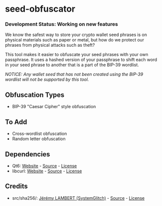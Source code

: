 # seed-obfuscator

### Development Status: **Working on new features**

We know the safest way to store your crypto wallet seed phrases is on physical materials such as paper or metal, but how do we protect our phrases from physical attacks such as theft? 

This tool makes it easier to obfuscate your seed phrases with your own passphrase. It uses a hashed version of your passphrase to shift each word in your seed phrase to another that is a part of the BIP-39 wordlist.

*NOTICE: Any wallet seed that has not been created using the BIP-39 wordlist will not be supported by this tool.*

## Obfuscation Types
- BIP-39 "Caesar Cipher" style obfuscation

## To Add
- Cross-wordlist obfuscation
- Random letter obfuscation

## Dependencies
- Qt6: [Website](https://www.qt.io/) - [Source](https://github.com/qt/qtbase) - [License](https://doc.qt.io/qt-6/lgpl.html)
- libcurl: [Website](https://curl.se/libcurl/) - [Source](https://github.com/curl/curl) - [License](https://raw.githubusercontent.com/curl/curl/master/COPYING)

## Credits
- src/sha256/: [Jérémy LAMBERT (SystemGlitch)](https://github.com/System-Glitch) - [Source](https://github.com/System-Glitch/SHA256) - [License](https://raw.githubusercontent.com/Ashintosh/seed-obfuscator/main/src/sha256/LICENSE)
